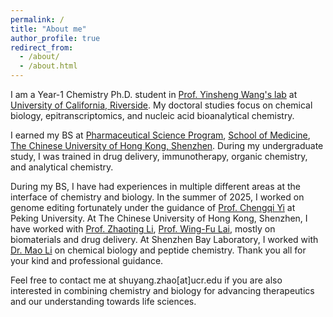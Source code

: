 ```yaml
---
permalink: /
title: "About me"
author_profile: true
redirect_from: 
  - /about/
  - /about.html
---
```


I am a Year-1 Chemistry Ph.D. student in [Prof. Yinsheng Wang's lab](https://wanglab.ucr.edu) at [University of California, Riverside](https://www.ucr.edu). My doctoral studies focus on chemical biology, epitranscriptomics, and nucleic acid bioanalytical chemistry.  

I earned my BS at [Pharmaceutical Science Program](https://med.cuhk.edu.cn/node/983), [School of Medicine](https://med.cuhk.edu.cn), [The Chinese University of Hong Kong, Shenzhen](https://cuhk.edu.cn). During my undergraduate study, I was trained in drug delivery, immunotherapy, organic chemistry, and analytical chemistry.  

During my BS, I have had experiences in multiple different areas at the interface of chemistry and biology. In the summer of 2025, I worked on genome editing fortunately under the guidance of [Prof. Chengqi Yi](https://www.yilab.org.cn) at Peking University. At The Chinese University of Hong Kong, Shenzhen, I have worked with [Prof. Zhaoting Li](https://zhaotingli.com), [Prof. Wing-Fu Lai](https://environment.leeds.ac.uk/faculty/staff/11935/dr-wing-fu-lai), mostly on biomaterials and drug delivery. At Shenzhen Bay Laboratory, I worked with [Dr. Mao Li](https://www.x-mol.com/groups/limao) on chemical biology and peptide chemistry. Thank you all for your kind and professional guidance. 

Feel free to contact me at shuyang.zhao[at]ucr.edu if you are also interested in combining chemistry and biology for advancing therapeutics and our understanding towards life sciences. 
